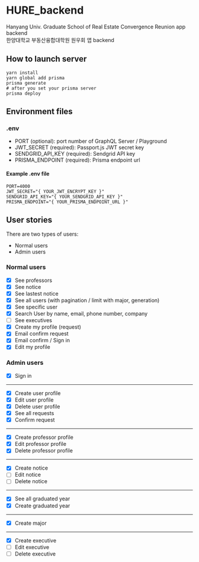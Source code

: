 # HURE_backend

Hanyang Univ. Graduate School of Real Estate Convergence Reunion app backend  
한양대학교 부동산융합대학원 원우회 앱 backend

## How to launch server

```shell
yarn install
yarn global add prisma
prisma generate
# after you set your prisma server
prisma deploy
```

## Environment files

### .env

- PORT (optional): port number of GraphQL Server / Playground
- JWT_SECRET (required): Passport.js JWT secret key
- SENDGRID_API_KEY (required): Sendgrid API key
- PRISMA_ENDPOINT (required): Prisma endpoint url

#### Example .env file

```text
PORT=4000
JWT_SECRET="{ YOUR_JWT_ENCRYPT_KEY }"
SENDGRID_API_KEY="{ YOUR_SENDGRID_API_KEY }"
PRISMA_ENDPOINT="{ YOUR_PRISMA_ENDPOINT_URL }"
```

## User stories

There are two types of users:

- Normal users
- Admin users

### Normal users

- [x] See professors
- [x] See notice
- [x] See lastest notice
- [x] See all users (with pagination / limit with major, generation)
- [x] See specific user
- [x] Search User by name, email, phone number, company
- [ ] See executives
- [x] Create my profile (request)
- [x] Email confirm request
- [x] Email confirm / Sign in
- [x] Edit my profile

### Admin users

- [x] Sign in

---

- [x] Create user profile
- [x] Edit user profile
- [x] Delete user profile
- [x] See all requests
- [x] Confirm request

---

- [x] Create professor profile
- [x] Edit professor profile
- [x] Delete professor profile

---

- [x] Create notice
- [ ] Edit notice
- [ ] Delete notice

---

- [x] See all graduated year
- [x] Create graduated year

---

- [x] Create major

---

- [x] Create executive
- [ ] Edit executive
- [ ] Delete executive
